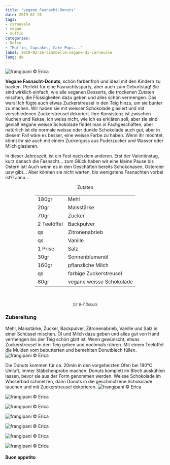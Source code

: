 ```yaml
---
title: "vegane Fasnacht-Donuts"
date: 2019-02-26
tags:
- carnevale
- vegan
- muffin
categories:
- Dolce
- "Muffin, Cupcakes, Cake Pops..."
label: 2019-02-26-ciambelle-vegane-di-carnevale
lang: de
---
```

![](../2019-02-26-ciambelle-vegane-di-carnevale/header.jpeg "frangipani © Erica")

**Vegane Fasnacht-Donuts**, schön farbenfroh und ideal mit den Kindern zu backen. Perfekt für eine Fasnachtssparty, aber auch zum Geburtstag! Sie sind wirklich einfach, wie alle veganen Desserts, die trockenen Zutaten mischen, die Flüssigkeiten dazu geben und alles schön vermengen. Das wars! Ich fügte auch etwas Zuckerstreusel in den Teig hinzu, um sie bunter zu machen. Wir haben sie mit weisser Schokolade glasiert und mit verschiedenen Zuckerstreusel dekoriert. Ihre Konsistenz ist zwischen Kuchen und Kekse, ich weiss nicht, wie ich es erklären soll, aber sie sind genial! Vegane weisse Schokolade findet man in Fachgeschäften, aber natürlich ist die normale weisse oder dunkle Schokolade auch gut, aber in diesem Fall wäre es besser, eine weisse Farbe zu haben. Wenn ihr möchtet, könnt ihr sie auch mit einem Zuckerguss aus Puderzucker und Wasser oder Milch glasieren.

In dieser Jahreszeit, ist ein Fest nach dem anderen. Erst der Valentinstag, kurz danach die Fasnacht... zum Glück haben wir eine kleine Pause bis Ostern ist! Auch wenn es in den Geschäften bereits Schokohasen, Ostereier usw gibt... Aber können sie nicht warten, bis wenigstens Fasnachten vorbei ist?! Janu...

<div id="wrapper" style="text-align: center">
  <div id="yourdiv" style="display: inline-block;">
    <div class="ingredients" itemscope itemtype="http://schema.org/Recipe">
      <span itemprop="name" style="display:none;">vegane Fasnacht-Donuts</span>
      <span itemprop="recipeCategory" style="display:none;">Süsses</span>
      <img itemprop="image" style="display:none;" class="ignore-gallery-item" src="../2019-02-26-ciambelle-vegane-di-carnevale/header.jpeg"/>
      <span itemprop="author" style="display:none;">Erica Raiano</span>
      <span itemprop="description" style="display:none;">Vegane Fasnacht-Donuts, schön farbenfroh und ideal mit den Kindern zu backen. Perfekt für eine Fasnachtssparty, aber auch zum Geburtstag!</span>
      <div class="ingredients-title">Zutaten</div>
      <table>
        <tbody>
          <tr itemprop="recipeIngredient">
            <td>180gr</td>
            <td>Mehl</td>
          </tr>
          <tr itemprop="recipeIngredient">
            <td>20gr</td>
            <td>Maisstärke</td>
          </tr>
          <tr itemprop="recipeIngredient">
            <td>70gr</td>
            <td>Zucker</td>
          </tr>
          <tr itemprop="recipeIngredient">
            <td>2 Teelöffel</td>
            <td>Backpulver</td>
          </tr>
          <tr itemprop="recipeIngredient">
            <td>qs</td>
            <td>Zitronenabrieb</td>
          </tr>
          <tr itemprop="recipeIngredient">
            <td>qs</td>
            <td>Vanille</td>
          </tr>
          <tr itemprop="recipeIngredient">
            <td>1 Prise</td>
            <td>Salz</td>
          </tr>
          <tr itemprop="recipeIngredient">
            <td>30gr</td>
            <td>Sonnenblumenöl</td>
          </tr>
          <tr itemprop="recipeIngredient">
            <td>160gr</td>
            <td>pflanzliche Milch</td>
          </tr>
          <tr itemprop="recipeIngredient">
            <td>qs</td>
            <td>farbige Zuckerstreusel</td>
          </tr>
          <tr itemprop="recipeIngredient">
            <td>80gr</td>
            <td>vegane weisse Schokolade</td>
          </tr>
        </tbody>
      </table>
      <br></br>
      <i class="pull-right" style="font-size: 80%;">für 6-7 Donuts</i>
    </div>
  </div>
</div>


<h3>
  <font color="grey">
    <i class="fa-solid fa-gears"></i>
  </font> Zubereitung
</h3>

Mehl, Maisstärke, Zucker, Backpulver, Zitronenabrieb, Vanille und Salz in einer Schüssel mischen. Öl und Milch dazu geben und alles gut von Hand vermengen bis der Teig schön glatt ist. Wenn gewünscht, etwas Zuckerstreusel in den Teig geben und nochmals rühren. Mit einem Teelöffel die Mulden vom bebutterten und bemehlten Donutblech füllen.
![](../2019-02-26-ciambelle-vegane-di-carnevale/teglia.jpeg "frangipani © Erica")

Die Donuts kommen für ca. 20min in den vorgeheizten Ofen bei 180°C Umluft, immer Stäbchenprobe machen. Donuts komplett im Blech auskühlen lassen, bevor sie aus der Form genommen werden. Weisse Schokolade im Wasserbad schmelzen, dann Donuts in die geschmolzene Schokolade tauchen und mit Zuckerstreusel dekorieren.
![](../2019-02-26-ciambelle-vegane-di-carnevale/risultato1.jpeg "frangipani © Erica")

![](../2019-02-26-ciambelle-vegane-di-carnevale/risultato2.jpeg "frangipani © Erica")

![](../2019-02-26-ciambelle-vegane-di-carnevale/risultato3.jpeg "frangipani © Erica")

![](../2019-02-26-ciambelle-vegane-di-carnevale/risultato4.jpeg "frangipani © Erica")

![](../2019-02-26-ciambelle-vegane-di-carnevale/risultato5.jpeg "frangipani © Erica")

![](../2019-02-26-ciambelle-vegane-di-carnevale/risultato6.jpeg "frangipani © Erica")

![](../2019-02-26-ciambelle-vegane-di-carnevale/risultato7.jpeg "frangipani © Erica")

<h4>Buon appetito
  <font color="red">
    <i class="fa-regular fa-face-smile"></i>
  </font>
</h4>
